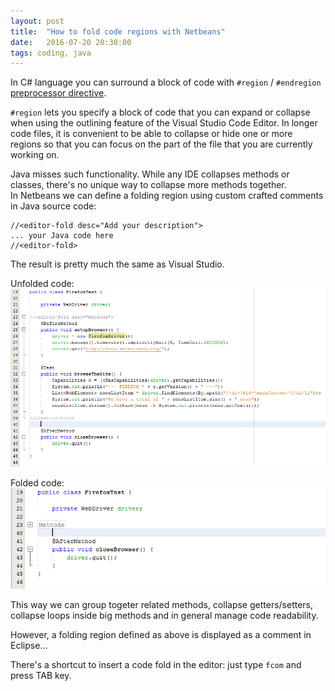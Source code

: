 ```yaml
---
layout: post
title:  "How to fold code regions with Netbeans"
date:   2016-07-20 20:30:00
tags: coding, java
---
```

In C# language you can surround a block of code with `#region` / `#endregion` [preprocessor directive](https://msdn.microsoft.com/en-us/library/9a1ybwek.aspx).

`#region` lets you specify a block of code that you can expand or collapse when using the outlining feature of the Visual Studio Code Editor. In longer code files, it is convenient to be able to collapse or hide one or more regions so that you can focus on the part of the file that you are currently working on.  

Java misses such functionality. While any IDE collapses methods or classes, there's no unique way to collapse more methods together.  
In Netbeans we can define a folding region using custom crafted comments in Java source code:

    //<editor-fold desc="Add your description">
    ... your Java code here
    //<editor-fold>
    
The result is pretty much the same as Visual Studio.

Unfolded code: <img src="img/2016-07-20-fold-before.png" alt="Unfolded code" />

Folded code: <img src="img/2016-07-20-fold-after.png" alt="Folded Java code! Well done, Netbeans!" />

This way we can group togeter related methods, collapse getters/setters, collapse loops inside big methods and in general manage code readability.

However, a folding region defined as above is displayed as a comment in Eclipse...

There's a shortcut to insert a code fold in the editor: just type `fcom` and press TAB key.
